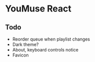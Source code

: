 # YouMuse React

## Todo

* Reorder queue when playlist changes
* Dark theme?
* About, keyboard controls notice
* Favicon
